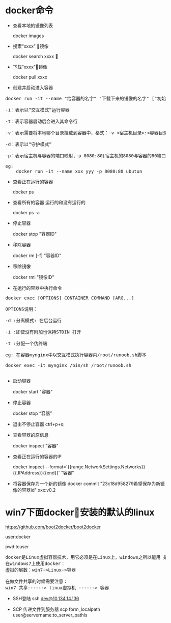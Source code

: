# docker命令
- 查看本地的镜像列表

    docker images

- 搜索“xxxx” 镜像

    docker search xxxx    

- 下载“xxxx”镜像

    docker pull xxxx

- 创建并启动进入容器
<pre>
docker run -it --name "给容器的名字" "下载下来的镜像的名字" ["初始命令",进入容器之后 在容器中执行的命令]

-i：表示以“交互模式”运行容器

-t：表示容器启动后会进入其命令行

-v：表示需要将本地哪个目录挂载到容器中，格式：-v <宿主机目录>:<容器目录>

-d：表示以“守护模式”

-p：表示宿主机与容器的端口映射,-p 8080:80[宿主机的8080与容器的80端口做一个映射 ]

eg:
    docker run -it --name xxx yyy -p 8080:80 ubutun
</pre>

- 查看正在运行的容器

    docker ps

- 查看所有的容器 运行的和没有运行的

    docker ps -a 

- 停止容器
    
    docker stop "容器ID"

- 移除容器

    docker rm [-f] "容器ID"

- 移除镜像

    docker rmi "镜像ID"

- 在运行的容器中执行命令
<pre>
docker exec [OPTIONS] CONTAINER COMMAND [ARG...]

OPTIONS说明：

-d :分离模式: 在后台运行

-i :即使没有附加也保持STDIN 打开

-t :分配一个伪终端

eg: 在容器mynginx中以交互模式执行容器内/root/runoob.sh脚本

docker exec -it mynginx /bin/sh /root/runoob.sh

</pre>

- 启动容器

    docker start "容器"

- 停止容器

    docker stop “容器”

- 退出不停止容器
    ctrl+p+q

- 查看容器的原信息

    docker inspect "容器"

- 查看正在运行的容器的IP

    docker inspect --format='{{range.NetworkSettings.Networks}}{{.IPAddress}}{{end}}' "容器"

- 将容器保存为一个新的镜像
docker commit "23c18d958279希望保存为新镜像的容器id" xxx:v0.2


# win7下面docker安装的默认的linux
https://github.com/boot2docker/boot2docker

user:docker

pwd:tcuser


<pre>
docker是Linux虚拟容器技术，用它必须是在Linux上，windows之所以能用 是使用了虚拟机。
在windows7上使用docker：
虚拟的层数：win7->Linux->容器

在做文件共享的时候需要注意：
win7 共享------> linux虚拟机 ------> 容器
</pre>

- SSH登陆
ssh dev@10.134.14.136

- SCP 传递文件到服务器
scp form_localpath user@servername:to_server_pathls
